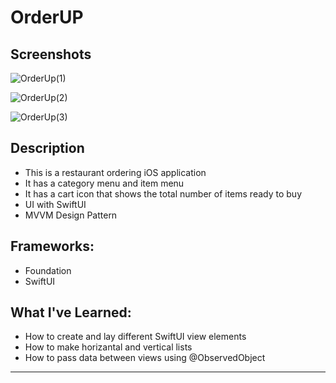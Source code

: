# OrderUP

## Screenshots
![OrderUp(1)](https://user-images.githubusercontent.com/82785695/183236967-13c1b8d6-111b-4ba6-b4af-52d109470c86.png)

![OrderUp(2)](https://user-images.githubusercontent.com/82785695/183236969-973a3c24-f988-4947-9046-0287550064da.png)

![OrderUp(3)](https://user-images.githubusercontent.com/82785695/183236970-7d0bb051-c9d4-4242-9952-6a5d83044ef9.png)

## Description
- This is a restaurant ordering iOS application 
- It has a category menu and item menu
- It has a cart icon that shows the total number of items ready to buy
- UI with SwiftUI
- MVVM Design Pattern

## Frameworks:
- Foundation
- SwiftUI

## What I've Learned:
- How to create and lay different SwiftUI view elements
- How to make horizantal and vertical lists
- How to pass data between views using @ObservedObject 

---


